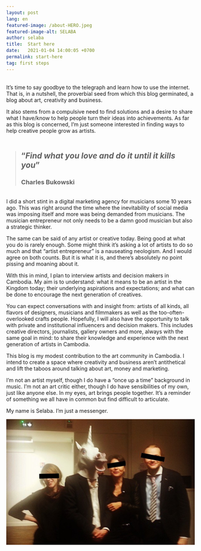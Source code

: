 ```yaml
---
layout: post
lang: en
featured-image: /about-HERO.jpeg
featured-image-alt: SELABA
author: selaba
title:  Start here
date:   2021-01-04 14:00:05 +0700
permalink: start-here
tag: first steps
---
```

<br />
It’s time to say goodbye to the telegraph and learn how to use the internet. That is, in a nutshell, the proverbial seed from which this blog germinated, a blog about art, creativity and business.

It also stems from a compulsive need to find solutions and a desire to share what I have/know to help people turn their ideas into achievements. As far as this blog is concerned, I’m just someone interested in finding ways to help creative people grow as artists.   
<br />
<blockquote><h2>“<em>Find what you love and do it until it kills you</em>”</h2> 
<h3><strong>Charles Bukowski</strong></h3></blockquote>
<br />
I did a short stint in a digital marketing agency for musicians some 10 years ago. This was right around the time where the inevitability of social media was imposing itself and more was being demanded from musicians. The musician entrepreneur not only needs to be a damn good musician but also a strategic thinker. 

The same can be said of any artist or creative today. Being good at what you do is rarely enough. Some might think it’s asking a lot of artists to do so much and that “artist entrepreneur” is a nauseating neologism. And I would agree on both counts. But it is what it is, and there’s absolutely no point pissing and moaning about it. 

With this in mind, I plan to interview artists and decision makers in Cambodia. My aim is to understand: what it means to be an artist in the Kingdom today; their underlying aspirations and expectations; and what can be done to encourage the next generation of creatives.

You can expect conversations with and insight from: artists of all kinds, all flavors of designers, musicians and filmmakers as well as the too-often-overlooked crafts people. Hopefully, I will also have the opportunity to talk with private and institutional influencers and decision makers. This includes creative directors, journalists, gallery owners and more, always with the same goal in mind: to share their knowledge and experience with the next generation of artists in Cambodia.

This blog is my modest contribution to the art community in Cambodia. I intend to create a space where creativity and business aren’t antithetical and lift the taboos around talking about art, money and marketing. 

I’m not an artist myself, though I do have a “once up a time” background in music. I’m not an art critic either, though I do have sensibilities of my own, just like anyone else. In my eyes,  art brings people together. It’s a reminder of something we all have in common but find difficult to articulate. 

My name is Selaba. I’m just a messenger. 

![Portrait of Selaba](/assets/selaba-avatar.jpg)